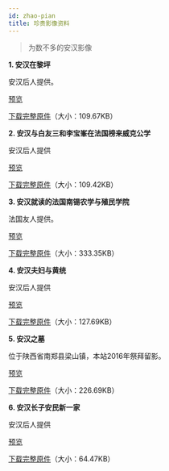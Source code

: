 ```yaml
---
id: zhao-pian
title: 珍贵影像资料
---
```

>为数不多的安汉影像


**1. 安汉在黎坪**

安汉后人提供。
  
<a href='http://p6dzsyolx.bkt.clouddn.com/zhao-pian-1-small.jpg' target='_blank'>预览</a>

<a href='http://p6dzsyolx.bkt.clouddn.com/zhao-pian-1-big.jpg' download="http://p6dzsyolx.bkt.clouddn.com/zhao-pian-1-big.jpg">下载完整原件</a>（大小：109.67KB）

**2. 安汉与白友三和李宝峯在法国榜来威克公学**

安汉后人提供
  
<a href='http://p6dzsyolx.bkt.clouddn.com/zhao-pian-2-small.jpg' target='_blank'>预览</a>

<a href='http://p6dzsyolx.bkt.clouddn.com/zhao-pian-2-big.pdf' download="http://p6dzsyolx.bkt.clouddn.com/zhao-pian-2-big.pdf">下载完整原件</a>（大小：109.42KB）

**3. 安汉就读的法国南锡农学与殖民学院**

法国友人提供。
  
<a href='http://p6dzsyolx.bkt.clouddn.com/zhao-pian-3-small.jpg' target='_blank'>预览</a>

<a href='http://p6dzsyolx.bkt.clouddn.com/zhao-pian-3-big.jpg' download="http://p6dzsyolx.bkt.clouddn.com/zhao-pian-3-big.jpg">下载完整原件</a>（大小：333.35KB）

**4. 安汉夫妇与黄统**

安汉后人提供
  
<a href='http://p6dzsyolx.bkt.clouddn.com/zhao-pian-4-small.jpg' target='_blank'>预览</a>

<a href='http://p6dzsyolx.bkt.clouddn.com/zhao-pian-4-big.jpg' download="http://p6dzsyolx.bkt.clouddn.com/zhao-pian-4-big.jpg">下载完整原件</a>（大小：127.69KB）

**5. 安汉之墓**

位于陕西省南郑县梁山镇，本站2016年祭拜留影。
  
<a href='http://p6dzsyolx.bkt.clouddn.com/zhao-pian-5-small.jpg' target='_blank'>预览</a>

<a href='http://p6dzsyolx.bkt.clouddn.com/zhao-pian-5-big.jpg' download="http://p6dzsyolx.bkt.clouddn.com/zhao-pian-5-big.jpg">下载完整原件</a>（大小：226.69KB）

**6. 安汉长子安民新一家**

安汉后人提供
  
<a href='http://p6dzsyolx.bkt.clouddn.com/zhao-pian-6-big.jpg' target='_blank'>预览</a>

<a href='http://p6dzsyolx.bkt.clouddn.com/zhao-pian-6-big.jpg' download="http://p6dzsyolx.bkt.clouddn.com/zhao-pian-6-big.jpg">下载完整原件</a>（大小：64.47KB）

